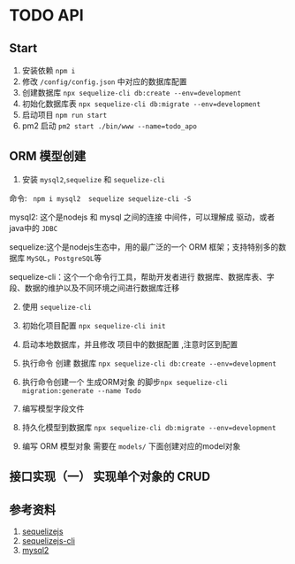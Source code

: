 # TODO API

## Start

1. 安装依赖 ` npm i `
2. 修改 `/config/config.json` 中对应的数据库配置
3. 创建数据库 ` npx sequelize-cli db:create --env=development `
4. 初始化数据库表 `npx sequelize-cli db:migrate --env=development `
5. 启动项目 ` npm run start `
6. pm2 启动 ` pm2 start ./bin/www --name=todo_apo `


## ORM 模型创建

1. 安装 `mysql2`,`sequelize` 和 `sequelize-cli`
  
  命令: ` npm i mysql2  sequelize sequelize-cli -S`

  mysql2: 这个是nodejs 和 mysql 之间的连接 中间件，可以理解成 驱动，或者java中的 `JDBC`
  
  sequelize:这个是nodejs生态中，用的最广泛的一个 ORM 框架；支持特别多的数据库 `MySQL`，`PostgreSQL`等

  sequelize-cli：这个一个命令行工具，帮助开发者进行 数据库、数据库表、字段、数据的维护以及不同环境之间进行数据库迁移

2. 使用 `sequelize-cli` 

  1. 初始化项目配置 `npx sequelize-cli init`
  2. 启动本地数据库，并且修改 项目中的数据配置 ,注意时区到配置
  3. 执行命令 创建 数据库 `npx sequelize-cli db:create --env=development`
  4. 执行命令创建一个 生成ORM对象 的脚步`npx sequelize-cli migration:generate --name Todo`
  5. 编写模型字段文件
  6. 持久化模型到数据库 ` npx sequelize-cli db:migrate --env=development `

3. 编写 ORM 模型对象 
  需要在 `models/` 下面创建对应的model对象


## 接口实现（一） 实现单个对象的 CRUD




## 参考资料

1. [sequelizejs](http://docs.sequelizejs.com/)
2. [sequelizejs-cli](https://github.com/sequelize/cli)
3. [mysql2](https://github.com/sidorares/node-mysql2)